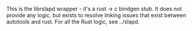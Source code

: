 This is the librslapd wrapper - it's a rust -> c bindgen stub. It does
not provide any logic, but exists to resolve linking issues that
exist between autotools and rust. For all the Rust logic, see ../slapd.
